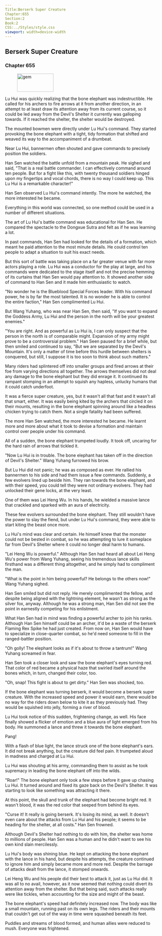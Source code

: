 ```yaml
---
Title:Berserk Super Creature 
Chapter:655 
Section:2 
Book:2 
CSS:../Styles/style.css 
viewport: width=device-width
---
```

  
## Berserk Super Creature
### Chapter 655
  
<figure>
	<img src="../Images/gem.gif" alt="gem" id="gem" width="120" height="60" />
</figure>
  

  
Lu Hui was quickly realizing that the bone elephant was indestructible. He called for his archers to fire arrows at it from another direction, in an attempt to at least draw its attention away from its current course, so it could be led away from the Devil's Shelter it currently was galloping towards. If it reached the shelter, the shelter would be destroyed.

The mounted bowmen were directly under Lu Hui's command. They started provoking the bone elephant with a tight, tidy formation that shifted and weaved its way to the accompaniment of a drumbeat.

Near Lu Hui, bannermen often shouted and gave commands to precisely position the soldiers.

Han Sen watched the battle unfold from a mountain peak. He sighed and said, "That is a real battle commander. I can effectively command around ten people. But for a fight like this, with twenty thousand soldiers hinged upon my fingertips and vocal chords, there is no way I could keep up. This Lu Hui is a remarkable character!"

Han Sen observed Lu Hui's command intently. The more he watched, the more interested he became.

Everything in this world was connected, so one method could be used in a number of different situations.

The art of Lu Hui's battle command was educational for Han Sen. He compared the spectacle to the Dongxue Sutra and felt as if he was learning a lot.

In past commands, Han Sen had looked for the details of a formation, which meant he paid attention to the most minute details. He could control ten people to adapt a situation to suit his exact needs.

But this sort of battle was taking place on a far greater venue with far more actors playing a role. Lu Hui was a conductor for the play at large, and his commands were dedicated to the stage itself and not the precise hemming of its curtains that Han Sen would pay attention to. It showed another side of command to Han Sen and it made him enthusiastic to watch.

"No wonder he is the Blueblood Special Forces leader. With his command power, he is by far the most talented. It is no wonder he is able to control the entire faction," Han Sen complimented Lu Hui.

But Wang Yuhang, who was near Han Sen, then said, "If you want to expand the Goddess Army, Lu Hui and the person in the north will be your greatest enemies."

"You are right. And as powerful as Lu Hui is, I can only suspect that the person in the north is of comparable might. Expansion of my army might prove to be a controversial problem." Han Seen paused for a brief while, but then smiled and continued to say, "But we are separated by the Devil's Mountain. It's only a matter of time before this hurdle between shelters is conquered, but still, I suppose it is too soon to think about such matters."

Many riders had splintered off into smaller groups and fired arrows at their foe from varying directions all together. The arrows themselves did not deal any damage to the bone elephant but they did enrage it. It continued its rampant stomping in an attempt to squish any hapless, unlucky humans that it could catch underfoot.

It was a fierce super creature, yes, but it wasn't all that fast and it wasn't all that smart, either. It was easily being kited by the archers that circled it on their mounts, resulting in the bone elephant spinning around like a headless chicken trying to catch them. Not a single fatality had been suffered.

The more Han Sen watched, the more interested he became. He learnt more and more about what it took to devise a formation and maintain control over people under his command.

All of a sudden, the bone elephant trumpeted loudly. It took off, uncaring for the hard rain of arrows that tickled it.

"Now Lu Hui is in trouble. The bone elephant has taken off in the direction of Devil's Shelter." Wang Yuhang furrowed his brow.

But Lu Hui did not panic; he was as composed as ever. He rallied his bannermen to his side and had them issue a few commands. Suddenly, a few evolvers lined up beside him. They ran towards the bone elephant, and with their speed, you could tell they were not ordinary evolvers. They had unlocked their gene locks, at the very least.

One of them was Lei Heng Wu. In his hands, he wielded a massive lance that crackled and sparked with an aura of electricity.

These few evolvers surrounded the bone elephant. They still wouldn't have the power to slay the fiend, but under Lu Hui's command, they were able to start kiting the beast once more.

Lu Hui's mind was clear and certain. He himself knew that the monster could not be bested in combat, so he was attempting to lure it someplace far from Devil's Shelter where it could no longer deal harm to humans.

"Lei Heng Wu is powerful." Although Han Sen had heard all about Lei Heng Wu's power from Wang Yuhang, seeing his tremendous lance skills firsthand was a different thing altogether, and he simply had to compliment the man.

"What is the point in him being powerful? He belongs to the others now!" Wang Yuhang sighed.

Han Sen smiled but did not reply. He merely complimented the fellow, and despite being aligned with the lightning element, he wasn't as strong as the silver fox, anyway. Although he was a strong man, Han Sen did not see the point in earnestly competing for his enlistment.

What Han Sen had in mind was finding a powerful archer to join his ranks. Although Han Sen himself could be an archer, it'd be a waste of the berserk Flaming Rex Spike he had just created. From now on, Han Sen would have to specialize in close-quarter combat, so he'd need someone to fill in the ranged-battler position.

"Oh golly! The elephant looks as if it's about to throw a tantrum!" Wang Yuhang screamed in fear.

Han Sen took a closer look and saw the bone elephant's eyes turning red. That color of red became a physical haze that swirled itself around the bones which, in turn, changed their color, too.

"Oh, snap! This fight is about to get dirty." Han Sen was shocked, too.

If the bone elephant was turning berserk, it would become a berserk super creature. With the increased speed and power it would earn, there would be no way for the riders down below to kite it as they previously had. They would be squished into jelly, forming a river of blood.

Lu Hui took notice of this sudden, frightening change, as well. His face finally showed a flicker of emotion and a blue aura of light emerged from his body. He summoned a lance and threw it towards the bone elephant.

Pang!

With a flash of blue light, the lance struck one of the bone elephant's ears. It did not break anything, but the creature did feel pain. It trumpeted aloud in madness and charged at Lu Hui.

Lu Hui was shouting at his army, commanding them to assist as he took supremacy in leading the bone elephant off into the wilds.

"Roar!" The bone elephant only took a few steps before it gave up chasing Lu Hui. It turned around and fixed its gaze back on the Devil's Shelter. It was starting to look like something was attracting it there.

At this point, the skull and trunk of the elephant had become bright red. It wasn't blood, it was the red color that seeped from behind its eyes.

"Curse it! It really is going berserk. It's losing its mind, as well. It doesn't even care about the attacks from Lu Hui and his people; it seems to be heading for the shelter, at all costs." Han Sen frowned.

Although Devil's Shelter had nothing to do with him, the shelter was home to millions of people. Han Sen was a human and he didn't want to see his own kind slain mercilessly.

Lu Hui's body was shining blue. He kept on attacking the bone elephant with the lance in his hand, but despite his attempts, the creature continued to ignore him and simply became more and more red. Despite the barrage of attacks dealt from the lance, it stomped onwards.

Lei Heng Wu and his people did their best to attack it, just as Lu Hui did. It was all to no avail, however, as it now seemed that nothing could divert its attention away from the shelter. But that being said, such attacks really were like tickles, when accounting for the size and might of the beast.

The bone elephant's speed had definitely increased now. The body was like a small mountain, running past on its own legs. The riders and their mounts that couldn't get out of the way in time were squashed beneath its feet.

Puddles and streams of blood formed, and human allies were reduced to mush. Everyone was frightened.